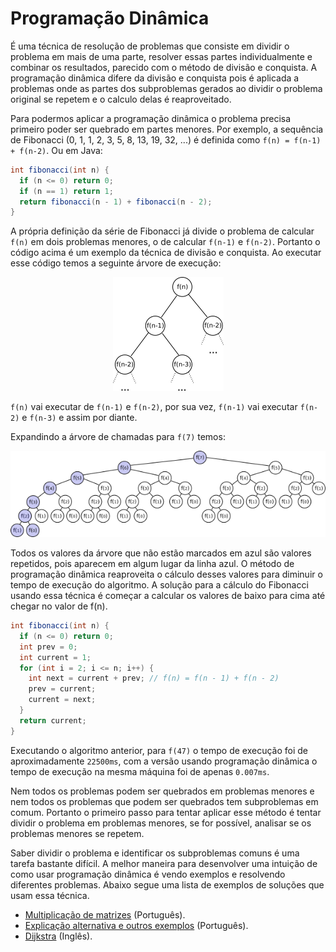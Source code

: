 # Programação Dinâmica

É uma técnica de resolução de problemas que consiste em dividir o problema em mais de uma parte, resolver essas partes individualmente e combinar os resultados, parecido com o método de divisão e conquista. A programação dinâmica difere da divisão e conquista pois é aplicada a problemas onde as partes dos subproblemas gerados ao dividir o problema original se repetem e o calculo delas é reaproveitado.

Para podermos aplicar a programação dinâmica o problema precisa primeiro poder ser quebrado em partes menores. Por exemplo, a sequência de Fibonacci (0, 1, 1, 2, 3, 5, 8, 13, 19, 32, ...) é definida como `f(n) = f(n-1) + f(n-2)`. Ou em Java:

```Java
int fibonacci(int n) {
  if (n <= 0) return 0;
  if (n == 1) return 1;
  return fibonacci(n - 1) + fibonacci(n - 2);
}
```

A própria definição da série de Fibonacci já divide o problema de calcular `f(n)` em dois problemas menores, o de calcular `f(n-1)` e `f(n-2)`. Portanto o código acima é um exemplo da técnica de divisão e conquista. Ao executar esse código temos a seguinte árvore de execução:

<p align="center"><img src="imgs/fibonacci.png?raw=true" alt="Fibonacci Tree" title="Fibonacci Tree"></p>

`f(n)` vai executar de `f(n-1)` e `f(n-2)`, por sua vez, `f(n-1)` vai executar `f(n-2)` e `f(n-3)` e assim por diante.

Expandindo a árvore de chamadas para `f(7)` temos:

<p align="center"><img src="imgs/fibonacci7.png?raw=true" alt="Expanded Fibonacci Tree for f(7)" title="Expanded Fibonacci Tree for f(7)"></p>

Todos os valores da árvore que não estão marcados em azul são valores repetidos, pois aparecem em algum lugar da linha azul. O método de programação dinâmica reaproveita o cálculo desses valores para diminuir o tempo de execução do algoritmo. A solução para a cálculo do Fibonacci usando essa técnica é começar a calcular os valores de baixo para cima até chegar no valor de f(n).

```Java
int fibonacci(int n) {
  if (n <= 0) return 0;
  int prev = 0;
  int current = 1;
  for (int i = 2; i <= n; i++) {
    int next = current + prev; // f(n) = f(n - 1) + f(n - 2)
    prev = current;
    current = next;
  }
  return current;
}
```
Executando o algoritmo anterior, para `f(47)` o tempo de execução foi de aproximadamente `22500ms`, com a versão usando programação dinâmica o tempo de execução na mesma máquina foi de apenas `0.007ms`.

Nem todos os problemas podem ser quebrados em problemas menores e nem todos os problemas que podem ser quebrados tem subproblemas em comum. Portanto o primeiro passo para tentar aplicar esse método é tentar dividir o problema em problemas menores, se for possível, analisar se os problemas menores se repetem.

Saber dividir o problema e identificar os subproblemas comuns é uma tarefa bastante difícil. A melhor maneira para desenvolver uma intuição de como usar programação dinâmica é vendo exemplos e resolvendo diferentes problemas. Abaixo segue uma lista de exemplos de soluções que usam essa técnica.

 * [Multiplicação de matrizes](https://pt.wikipedia.org/wiki/Programa%C3%A7%C3%A3o_din%C3%A2mica#Exemplo_Multiplica.C3.A7.C3.A3o_de_Cadeia_de_Matrizes_.5B2.5D) (Português).
 * [Explicação alternativa e outros exemplos](http://www.ime.usp.br/~pf/analise_de_algoritmos/aulas/dynamic-programming.html) (Português). 
 * [Dijkstra](https://en.wikipedia.org/wiki/Dijkstra's_algorithm) (Inglês).
